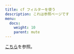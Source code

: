 ```yaml
---
title: cf フィルターを使う
description: これは参照ページです
menu:
  docs:
    weight: 10
    parent: mute
---
```


[こちら](https://docs.thedesk.top/timeline/filter)を参照。
